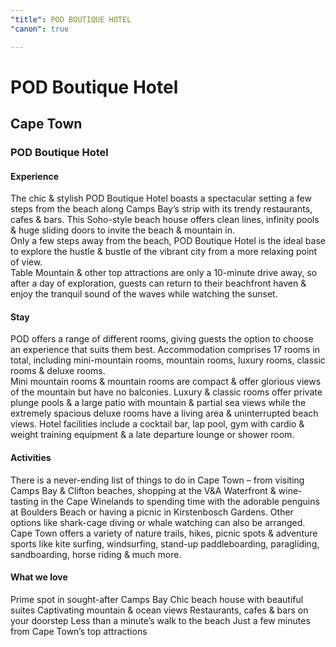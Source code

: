 ```yaml
---
"title": POD BOUTIQUE HOTEL
"canon": true

---
```


# POD Boutique Hotel
## Cape Town
### POD Boutique Hotel

#### Experience
The chic &amp; stylish POD Boutique Hotel boasts a spectacular setting a few steps from the beach along Camps Bay’s strip with its trendy restaurants, cafes &amp; bars.
This Soho-style beach house offers clean lines, infinity pools &amp; huge sliding doors to invite the beach &amp; mountain in.  
Only a few steps away from the beach, POD Boutique Hotel is the ideal base to explore the hustle &amp; bustle of the vibrant city from a more relaxing point of view.  
Table Mountain &amp; other top attractions are only a 10-minute drive away, so after a day of exploration, guests can return to their beachfront haven &amp; enjoy the tranquil sound of the waves while watching the sunset.

#### Stay
POD offers a range of different rooms, giving guests the option to choose an experience that suits them best.  Accommodation comprises 17 rooms in total, including mini-mountain rooms, mountain rooms, luxury rooms, classic rooms &amp; deluxe rooms.  
Mini mountain rooms &amp; mountain rooms are compact &amp; offer glorious views of the mountain but have no balconies.  Luxury &amp; classic rooms offer private plunge pools &amp; a large patio with mountain &amp; partial sea views while the extremely spacious deluxe rooms have a living area &amp; uninterrupted beach views.
Hotel facilities include a cocktail bar, lap pool, gym with cardio &amp; weight training equipment &amp; a late departure lounge or shower room.

#### Activities
There is a never-ending list of things to do in Cape Town – from visiting Camps Bay &amp; Clifton beaches, shopping at the V&amp;A Waterfront &amp; wine-tasting in the Cape Winelands to spending time with the adorable penguins at Boulders Beach or having a picnic in Kirstenbosch Gardens.
Other options like shark-cage diving or whale watching can also be arranged.  Cape Town offers a variety of nature trails, hikes, picnic spots &amp; adventure sports like kite surfing, windsurfing, stand-up paddleboarding, paragliding, sandboarding, horse riding &amp; much more.


#### What we love
Prime spot in sought-after Camps Bay
Chic beach house with beautiful suites
Captivating mountain &amp; ocean views
Restaurants, cafes &amp; bars on your doorstep
Less than a minute’s walk to the beach
Just a few minutes from Cape Town’s top attractions